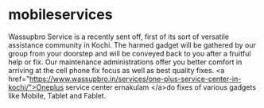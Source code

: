 # mobileservices
Wassupbro Service is a recently sent off, first of its sort of versatile assistance community in Kochi. The harmed gadget will be gathered by our group from your doorstep and will be conveyed back to you after a fruitful help or fix. Our maintenance administrations offer you better comfort in arriving at the cell phone fix focus as well as best quality fixes. &lt;a href="https://www.wassupbro.in/services/one-plus-service-center-in-kochi/">Oneplus service center ernakulam &lt;/a>do fixes of various gadgets like Mobile, Tablet and Fablet.
